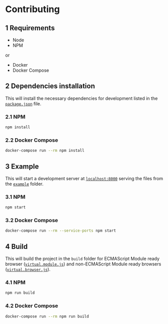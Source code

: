 # Contributing

## 1 Requirements

- Node
- NPM

or

- Docker
- Docker Compose

## 2 Dependencies installation

This will install the necessary dependencies for development listed in the [`package.json`](./package.json) file.

### 2.1 NPM

```bash
npm install
```

### 2.2 Docker Compose

```bash
docker-compose run --rm npm install
```

## 3 Example

This will start a development server at [`localhost:8000`](http://localhost:8000) serving the files from the [`example`](./example) folder.

### 3.1 NPM

```bash
npm start
```

### 3.2 Docker Compose

```bash
docker-compose run --rm --service-ports npm start
```

## 4 Build

This will build the project in the `build` folder for ECMAScript Module ready browser ([`virtual.module.js`](./build/virtual.module.js)) and non-ECMAScript Module ready browsers ([`virtual.browser.js`](./build/virtual.browser.js)).

### 4.1 NPM

```bash
npm run build
```

### 4.2 Docker Compose

```bash
docker-compose run --rm npm run build
```
